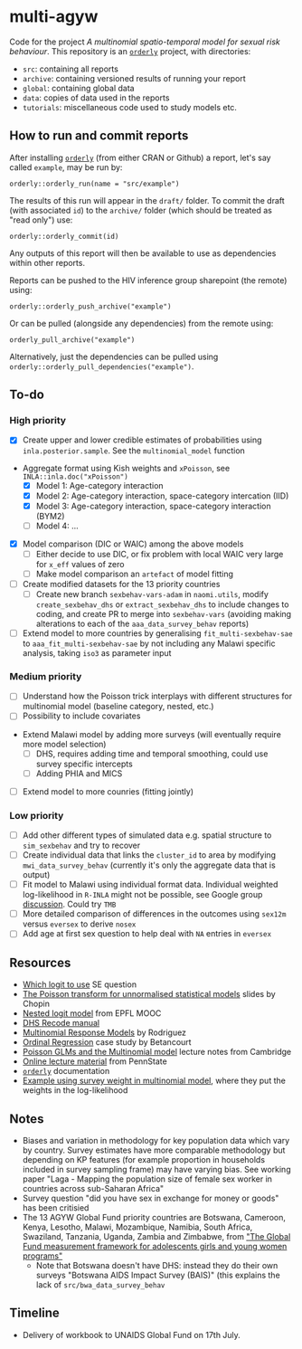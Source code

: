 # multi-agyw

Code for the project *A multinomial spatio-temporal model for sexual risk behaviour*.
This repository is an [`orderly`](https://github.com/vimc/orderly) project, with directories: 

* `src`: containing all reports
* `archive`: containing versioned results of running your report
* `global`: containing global data
* `data`: copies of data used in the reports
* `tutorials`: miscellaneous code used to study models etc.

## How to run and commit reports

After installing [`orderly`](https://github.com/vimc/orderly) (from either CRAN or Github) a report, let's say called `example`, may be run by:

`orderly::orderly_run(name = "src/example")`

The results of this run will appear in the `draft/` folder.
To commit the draft (with associated `id`) to the `archive/` folder (which should be treated as "read only") use:

`orderly::orderly_commit(id)`

Any outputs of this report will then be available to use as dependencies within other reports.

Reports can be pushed to the HIV inference group sharepoint (the remote) using:

`orderly::orderly_push_archive("example")`

Or can be pulled (alongside any dependencies) from the remote using:

`orderly_pull_archive("example")`

Alternatively, just the dependencies can be pulled using `orderly::orderly_pull_dependencies("example")`.

## To-do

### High priority

- [x] Create upper and lower credible estimates of probabilities using `inla.posterior.sample`. See the `multinomial_model` function
- Aggregate format using Kish weights and `xPoisson`, see `INLA::inla.doc("xPoisson")`
  - [x] Model 1: Age-category interaction
  - [x] Model 2: Age-category interaction, space-category intercation (IID)
  - [x] Model 3: Age-category interaction, space-category interaction (BYM2)
  - [ ] Model 4: ...
- [x] Model comparison (DIC or WAIC) among the above models
  - [ ] Either decide to use DIC, or fix problem with local WAIC very large for `x_eff` values of zero
  - [ ] Make model comparison an `artefact` of model fitting
- [ ] Create modified datasets for the 13 priority countries
  - [ ] Create new branch `sexbehav-vars-adam` in `naomi.utils`, modify `create_sexbehav_dhs` or `extract_sexbehav_dhs` to include changes to coding, and create PR to merge into `sexbehav-vars` (avoiding making alterations to each of the `aaa_data_survey_behav` reports)
- [ ] Extend model to more countries by generalising `fit_multi-sexbehav-sae` to `aaa_fit_multi-sexbehav-sae` by not including any Malawi specific analysis, taking `iso3` as parameter input

### Medium priority

- [ ] Understand how the Poisson trick interplays with different structures for multinomial model (baseline category, nested, etc.)
- [ ] Possibility to include covariates
- Extend Malawi model by adding more surveys (will eventually require more model selection)
  - [ ] DHS, requires adding time and temporal smoothing, could use survey specific intercepts
  - [ ] Adding PHIA and MICS
- [ ] Extend model to more counries (fitting jointly)

### Low priority

- [ ] Add other different types of simulated data e.g. spatial structure to `sim_sexbehav` and try to recover
- [ ] Create individual data that links the `cluster_id` to area by modifying `mwi_data_survey_behav` (currently it's only the aggregate data that is output)
- [ ] Fit model to Malawi using individual format data. Individual weighted log-likelihood in `R-INLA` might not be possible, see Google group [discussion](https://groups.google.com/g/r-inla-discussion-group/c/Q-STkrFXR0g/m/6PWxRV4tBQ). Could try `TMB`
- [ ] More detailed comparison of differences in the outcomes using `sex12m` versus `eversex` to derive `nosex`
- [ ] Add age at first sex question to help deal with `NA` entries in `eversex`

## Resources

* [Which logit to use](https://stats.stackexchange.com/questions/307249/guidance-on-when-to-use-cumulative-vs-stopping-ratio-vs-continuation-ratio-vs) SE question
* [The Poisson transform for unnormalised statistical models](https://warwick.ac.uk/fac/sci/statistics/crism/workshops/estimatingconstants/chopin.pdf) slides by Chopin
* [Nested logit model](https://www.youtube.com/watch?v=5MuJ95nHISM) from EPFL MOOC
* [DHS Recode manual](https://dhsprogram.com/publications/publication-dhsg4-dhs-questionnaires-and-manuals.cfm)
* [Multinomial Response Models](https://data.princeton.edu/wws509/notes/c6.pdf) by Rodriguez
* [Ordinal Regression](https://betanalpha.github.io/assets/case_studies/ordinal_regression.html) case study by Betancourt
* [Poisson GLMs and the Multinomial model](http://www.statslab.cam.ac.uk/~qz280/teaching/modelling-2020/L14.pdf) lecture notes from Cambridge
* [Online lecture material](https://online.stat.psu.edu/stat504/lesson/8/8.4) from PennState
* [`orderly`](https://www.vaccineimpact.org/orderly/index.html) documentation
* [Example using survey weight in multinomial model](https://core.ac.uk/download/pdf/95690175.pdf), where they put the weights in the log-likelihood

## Notes

* Biases and variation in methodology for key population data which vary by country. Survey estimates have more comparable methodology but depending on KP features (for example proportion in households included in survey sampling frame) may have varying bias. See working paper "Laga - Mapping the population size of female sex worker in countries across sub-Saharan Africa"
* Survey question "did you have sex in exchange for money or goods" has been critisied 
* The 13 AGYW Global Fund priority countries are Botswana, Cameroon, Kenya, Lesotho, Malawi, Mozambique, Namibia, South Africa, Swaziland, Tanzania, Uganda, Zambia and Zimbabwe, from ["The Global Fund measurement framework for adolescents girls and young women programs"](https://www.theglobalfund.org/media/8076/me_adolescentsgirlsandyoungwomenprograms_frameworkmeasurement_en.pdf)
  * Note that Botswana doesn't have DHS: instead they do their own surveys "Botswana AIDS Impact Survey (BAIS)" (this explains the lack of `src/bwa_data_survey_behav`

## Timeline

* Delivery of workbook to UNAIDS Global Fund on 17th July.
